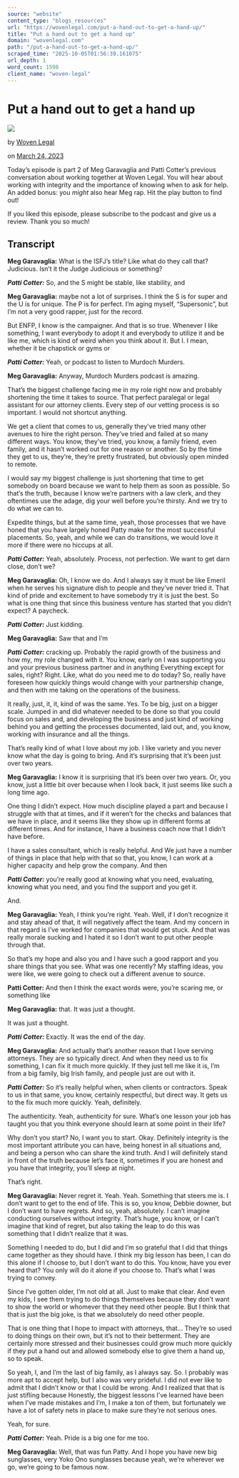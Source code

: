```yaml
---
source: "website"
content_type: "blogs_resources"
url: "https://wovenlegal.com/put-a-hand-out-to-get-a-hand-up/"
title: "Put a hand out to get a hand up"
domain: "wovenlegal.com"
path: "/put-a-hand-out-to-get-a-hand-up/"
scraped_time: "2025-10-05T01:56:39.161075"
url_depth: 1
word_count: 1598
client_name: "woven-legal"
---
```


# Put a hand out to get a hand up

![](https://wovenlegal.com/wp-content/uploads/2023/07/Podcast-scaled.jpeg)

by [Woven Legal](https://wovenlegal.com/author/wovenlegal_iw3gt6/)

on [March 24, 2023](https://wovenlegal.com/2023/03/24/)

Today’s episode is part 2 of Meg Garavaglia and Patti Cotter’s previous conversation about working together at Woven Legal. You will hear about working with integrity and the importance of knowing when to ask for help. An added bonus: you _might_ also hear Meg rap. Hit the play button to find out!

If you liked this episode, please subscribe to the podcast and give us a review. Thank you so much!

## Transcript

**Meg Garavaglia:** What is the ISFJ’s title? Like what do they call that? Judicious. Isn’t it the Judge Judicious or something?

**_Patti Cotter:_** So, and the S might be stable, like stability, and

**Meg Garavaglia:** maybe not a lot of surprises. I think the S is for super and the U is for unique. The P is for perfect. I’m aging myself, “Supersonic”, but I’m not a very good rapper, just for the record.

But ENFP, I know is the campaigner. And that is so true. Whenever I like something, I want everybody to adopt it and everybody to utilize it and be like me, which is kind of weird when you think about it. But I. I mean, whether it be chapstick or gyms or

**_Patti Cotter:_** Yeah, or podcast to listen to Murdoch Murders.

**Meg Garavaglia:** Anyway, Murdoch Murders podcast is amazing.

That’s the biggest challenge facing me in my role right now and probably shortening the time it takes to source. That perfect paralegal or legal assistant for our attorney clients. Every step of our vetting process is so important. I would not shortcut anything.

We get a client that comes to us, generally they’ve tried many other avenues to hire the right person. They’ve tried and failed at so many different ways. You know, they’ve tried, you know, a family friend, even family, and it hasn’t worked out for one reason or another. So by the time they get to us, they’re, they’re pretty frustrated, but obviously open minded to remote.

I would say my biggest challenge is just shortening that time to get somebody on board because we want to help them as soon as possible. So that’s the truth, because I know we’re partners with a law clerk, and they oftentimes use the adage, dig your well before you’re thirsty. And we try to do what we can to.

Expedite things, but at the same time, yeah, those processes that we have honed that you have largely honed Patty make for the most successful placements. So, yeah, and while we can do transitions, we would love it more if there were no hiccups at all.

**_Patti Cotter:_** Yeah, absolutely. Process, not perfection. We want to get darn close, don’t we?

**Meg Garavaglia:** Oh, I know we do. And I always say it must be like Emeril when he serves his signature dish to people and they’ve never tried it. That kind of pride and excitement to have somebody try it is just the best. So what is one thing that since this business venture has started that you didn’t expect? A paycheck.

**_Patti Cotter:_** Just kidding.

**Meg Garavaglia:** Saw that and I’m

**_Patti Cotter:_** cracking up. Probably the rapid growth of the business and how my, my role changed with it. You know, early on I was supporting you and your previous business partner and in anything Everything except for sales, right? Right. Like, what do you need me to do today? So, really have foreseen how quickly things would change with your partnership change, and then with me taking on the operations of the business.

It really, just, it, it, kind of was the same. Yes. To be big, just on a bigger scale. Jumped in and did whatever needed to be done so that you could focus on sales and, and developing the business and just kind of working behind you and getting the processes documented, laid out, and, you know, working with insurance and all the things.

That’s really kind of what I love about my job. I like variety and you never know what the day is going to bring. And it’s surprising that it’s been just over two years.

**Meg Garavaglia:** I know it is surprising that it’s been over two years. Or, you know, just a little bit over because when I look back, it just seems like such a long time ago.

One thing I didn’t expect. How much discipline played a part and because I struggle with that at times, and if it weren’t for the checks and balances that we have in place, and it seems like they show up in different forms at different times. And for instance, I have a business coach now that I didn’t have before.

I have a sales consultant, which is really helpful. And We just have a number of things in place that help with that so that, you know, I can work at a higher capacity and help grow the company. And then

**_Patti Cotter:_** you’re really good at knowing what you need, evaluating, knowing what you need, and you find the support and you get it.

And.

**Meg Garavaglia:** Yeah, I think you’re right. Yeah. Well, if I don’t recognize it and stay ahead of that, it will negatively affect the team. And my concern in that regard is I’ve worked for companies that would get stuck. And that was really morale sucking and I hated it so I don’t want to put other people through that.

So that’s my hope and also you and I have such a good rapport and you share things that you see. What was one recently? My staffing ideas, you were like, we were going to check out a different avenue to source.

**Patti Cotter:** And then I think the exact words were, you’re scaring me, or something like

**Meg Garavaglia:** that. It was just a thought.

It was just a thought.

**_Patti Cotter:_** Exactly. It was the end of the day.

**Meg Garavaglia:** And actually that’s another reason that I love serving attorneys. They are so typically direct. And when they need us to fix something, I can fix it much more quickly. If they just tell me like it is, I’m from a big family, big Irish family, and people just are out with it.

**_Patti Cotter:_** So it’s really helpful when, when clients or contractors. Speak to us in that same, you know, certainly respectful, but direct way. It gets us to the fix much more quickly. Yeah, definitely.

The authenticity. Yeah, authenticity for sure. What’s one lesson your job has taught you that you think everyone should learn at some point in their life?

Why don’t you start? No, I want you to start. Okay. Definitely integrity is the most important attribute you can have, being honest in all situations and, and being a person who can share the kind truth. And I will definitely stand in front of the truth because let’s face it, sometimes if you are honest and you have that integrity, you’ll sleep at night.

That’s right.

**Meg Garavaglia:** Never regret it. Yeah. Yeah. Something that steers me is. I don’t want to get to the end of life. This is so, you know, Debbie downer, but I don’t want to have regrets. And so, yeah, absolutely. I can’t imagine conducting ourselves without integrity. That’s huge, you know, or I can’t imagine that kind of regret, but also taking the leap to do this was something that I didn’t realize that it was.

Something I needed to do, but I did and I’m so grateful that I did that things came together as they should have. I think my big lesson has been, I can do this alone if I choose to, but I don’t want to do this. You know, have you ever heard that? You only will do it alone if you choose to. That’s what I was trying to convey.

Since I’ve gotten older, I’m not old at all. Just to make that clear. And even my kids, I see them trying to do things themselves because they don’t want to show the world or whomever that they need other people. But I think that that is just the big joke, is that we absolutely do need other people.

That is one thing that I hope to impact with attorneys, that… They’re so used to doing things on their own, but it’s not to their betterment. They are certainly more stressed and their businesses could grow much more quickly if they put a hand out and allowed somebody else to give them a hand up, so to speak.

So yeah, I, and I’m the last of big family, as I always say. So. I probably was more apt to accept help, but I also was very prideful. I did not ever like to admit that I didn’t know or that I could be wrong. And I realized that that is just stifling because Honestly, the biggest lessons I’ve learned have been when I’ve made mistakes and I’m, I make a ton of them, but fortunately we have a lot of safety nets in place to make sure they’re not serious ones.

Yeah, for sure.

**_Patti Cotter:_** Yeah. Pride is a big one for me too.

**Meg Garavaglia:** Well, that was fun Patty. And I hope you have new big sunglasses, very Yoko Ono sunglasses because yeah, we’re wherever we go, we’re going to be famous now.